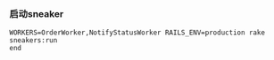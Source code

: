 ### 启动sneaker
```shell
WORKERS=OrderWorker,NotifyStatusWorker RAILS_ENV=production rake sneakers:run
end
